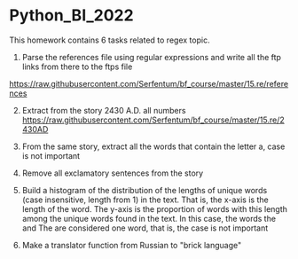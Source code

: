 # Python_BI_2022

This homework contains 6 tasks related to regex topic.

1. Parse the references file using regular expressions and write all the ftp links from there to the ftps file

https://raw.githubusercontent.com/Serfentum/bf_course/master/15.re/references


2. Extract from the story 2430 A.D. all numbers
https://raw.githubusercontent.com/Serfentum/bf_course/master/15.re/2430AD

3. From the same story, extract all the words that contain the letter a, case is not important

4. Remove all exclamatory sentences from the story

5. Build a histogram of the distribution of the lengths of unique words (case insensitive, length from 1) in the text.
That is, the x-axis is the length of the word. The y-axis is the proportion of words with this length among the unique words found in the text. In this case, the words the and The are considered one word, that is, the case is not important

6. Make a translator function from Russian to "brick language"
